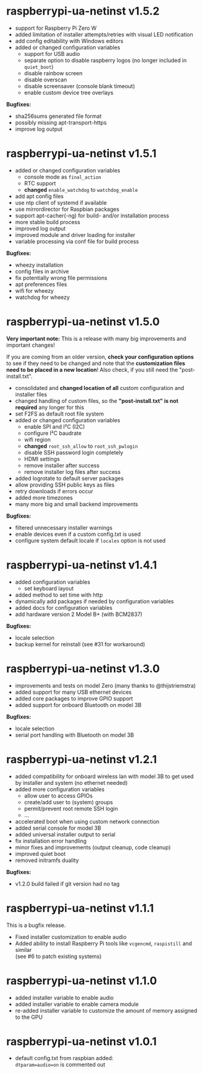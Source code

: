 # raspberrypi-ua-netinst v1.5.2
- support for Raspberry Pi Zero W
- added limitation of installer attempts/retries with visual LED notification
- add config editability with Windows editors
- added or changed configuration variables
  - support for USB audio
  - separate option to disable raspberry logos (no longer included in `quiet_boot`)
  - disable rainbow screen
  - disable overscan
  - disable screensaver (console blank timeout)
  - enable custom device tree overlays

**Bugfixes:**
- sha256sums generated file format
- possibly missing apt-transport-https
- improve log output

# raspberrypi-ua-netinst v1.5.1
- added or changed configuration variables
  - console mode as `final_action`
  - RTC support
  - **changed** `enable_watchdog` to `watchdog_enable`
- add apt config files
- use ntp client of systemd if available
- use mirrordirector for Raspbian packages
- support apt-cacher(-ng) for build- and/or installation process
- more stable build process
- improved log output
- improved module and driver loading for installer
- variable processing via conf file for build process

**Bugfixes:**
- wheezy installation
- config files in archive
- fix potentially wrong file permissions
- apt preferences files
- wifi for wheezy
- watchdog for wheezy

# raspberrypi-ua-netinst v1.5.0
**Very important note:**
This is a release with many big improvements and important changes!

If you are coming from an older version, **check your configuration options** to see if they need to be changed and note that the **customization files need to be placed in a new location**! Also check, if you still need the "post-install.txt".

- consolidated and **changed location of all** custom configuration and installer files
- changed handling of custom files, so the **"post-install.txt" is not required** any longer for this
- set F2FS as default root file system
- added or changed configuration variables
  - enable SPI and I²C (I2C)
  - configure I²C baudrate
  - wifi region
  - **changed** `root_ssh_allow` to `root_ssh_pwlogin`
  - disable SSH password login completely
  - HDMI settings
  - remove installer after success
  - remove installer log files after success
- added logrotate to default server packages
- allow providing SSH public keys as files
- retry downloads if errors occur
- added more timezones
- many more big and small backend improvements

**Bugfixes:**
- filtered unnecessary installer warnings
- enable devices even if a custom config.txt is used
- configure system default locale if `locales` option is not used

# raspberrypi-ua-netinst v1.4.1
- added configuration variables
  - set keyboard layout
- added method to set time with http
- dynamically add packages if needed by configuration variables
- added docs for configuration variables
- add hardware version 2 Model B+ (with BCM2837)

**Bugfixes:**
- locale selection
- backup kernel for reinstall (see #31 for workaround)

# raspberrypi-ua-netinst v1.3.0
- improvements and tests on model Zero (many thanks to @thijstriemstra)
- added support for many USB ethernet devices
- added core packages to improve GPIO support
- added support for onboard Bluetooth on model 3B

**Bugfixes:**
- locale selection
- serial port handling with Bluetooth on model 3B

# raspberrypi-ua-netinst v1.2.1
- added compatibility for onboard wireless lan with model 3B to get used by installer and system (no ethernet needed)
- added more configuration variables
  - allow user to access GPIOs
  - create/add user to (system) groups
  - permit/prevent root remote SSH login
  - ...
- accelerated boot when using custom network connection
- added serial console for model 3B
- added universal installer output to serial
- fix installation error handling
- minor fixes and improvements (output cleanup, code cleanup)
- improved quiet boot
- removed initramfs duality

**Bugfixes:**
- v1.2.0 build failed if git version had no tag

# raspberrypi-ua-netinst v1.1.1
This is a bugfix release.

- Fixed installer customization to enable audio
- Added ability to install Raspberry Pi tools like `vcgencmd`, `raspistill` and similar  
  (see #6 to patch existing systems)

# raspberrypi-ua-netinst v1.1.0
- added installer variable to enable audio
- added installer variable to enable camera module
- re-added installer variable to customize the amount of memory assigned to the GPU

# raspberrypi-ua-netinst v1.0.1
- default config.txt from raspbian added:  
  `dtparam=audio=on` is commented out
